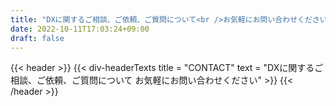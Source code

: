 ```yaml
---
title: "DXに関するご相談、ご依頼、ご質問について<br />お気軽にお問い合わせください"
date: 2022-10-11T17:03:24+09:00
draft: false
---
```


{{< header >}}
    {{< div-headerTexts
        title = "CONTACT"
        text = "DXに関するご相談、ご依頼、ご質問について お気軽にお問い合わせください"
    >}}
{{< /header >}}
